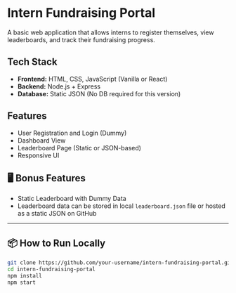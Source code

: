 # Intern Fundraising Portal 

A basic web application that allows interns to register themselves, view leaderboards, and track their fundraising progress.

##  Tech Stack

- **Frontend:** HTML, CSS, JavaScript (Vanilla or React)
- **Backend:** Node.js + Express 
- **Database:** Static JSON (No DB required for this version)
  

##  Features

- User Registration and Login (Dummy)
- Dashboard View
- Leaderboard Page (Static or JSON-based)
- Responsive UI

## 🖥️ Bonus Features

- Static Leaderboard with Dummy Data
- Leaderboard data can be stored in local `leaderboard.json` file or hosted as a static JSON on GitHub

---

## 📦 How to Run Locally

```bash
git clone https://github.com/your-username/intern-fundraising-portal.git
cd intern-fundraising-portal
npm install
npm start
